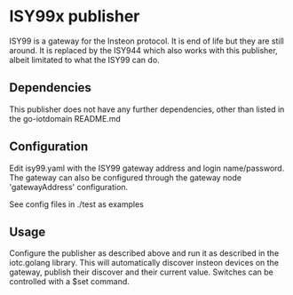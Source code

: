 # ISY99x publisher

ISY99 is a gateway for the Insteon protocol. It is end of life but they are still around. It is replaced by the ISY944 which also works with this publisher, albeit limitated to what the ISY99 can do.

## Dependencies

This publisher does not have any further dependencies, other than listed in the go-iotdomain README.md


## Configuration

Edit isy99.yaml with the ISY99 gateway address and login name/password. The gateway can also be configured through the gateway node 'gatewayAddress' configuration.

See config files in ./test as examples

## Usage

Configure the publisher as described above and run it as described in the iotc.golang library.
This will automatically discover insteon devices on the gateway, publish their discover and their current value. Switches can be controlled with a $set command.
